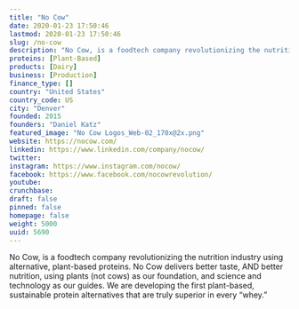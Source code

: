 ```yaml
---
title: "No Cow"
date: 2020-01-23 17:50:46
lastmod: 2020-01-23 17:50:46
slug: /no-cow
description: "No Cow, is a foodtech company revolutionizing the nutrition industry using alternative, plant-based proteins. No Cow delivers better taste, AND better nutrition, using plants (not cows) as our foundation, and science and technology as our guides. We are developing the first plant-based, sustainable protein alternatives that are truly superior in every “whey.”"
proteins: [Plant-Based]
products: [Dairy]
business: [Production]
finance_type: []
country: "United States"
country_code: US
city: "Denver"
founded: 2015
founders: "Daniel Katz"
featured_image: "No Cow Logos_Web-02_170x@2x.png"
website: https://nocow.com/
linkedin: https://www.linkedin.com/company/nocow/
twitter: 
instagram: https://www.instagram.com/nocow/
facebook: https://www.facebook.com/nocowrevolution/
youtube: 
crunchbase: 
draft: false
pinned: false
homepage: false
weight: 5000
uuid: 5690
---
```

No Cow, is a foodtech company revolutionizing the nutrition industry using alternative, plant-based proteins. No Cow delivers better taste, AND better nutrition, using plants (not cows) as our foundation, and science and technology as our guides. We are developing the first plant-based, sustainable protein alternatives that are truly superior in every “whey.”
